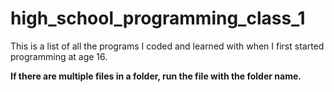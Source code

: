 # high_school_programming_class_1

This is a list of all the programs I coded and learned with when I first started programming at age 16.

**If there are multiple files in a folder, run the file with the folder name.**

